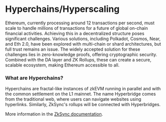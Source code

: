 # Hyperchains/Hyperscaling

Ethereum, currently processing around 12 transactions per second, must scale to handle millions of transactions for a future of global on-chain financial activities. Achieving this in a decentralized structure poses significant challenges. Various solutions, including Polkadot, Cosmos, Near, and Eth 2.0, have been explored with multi-chain or shard architectures, but full trust remains an issue. The widely accepted solution for these challenges lies in zero-knowledge proofs, offering cryptographic security. Combined with the DA layer and ZK Rollups, these can create a secure, scalable ecosystem, making Ethereum accessible to all.

### &#x20;What are Hyperchains? <a href="#what-are-hyperchains" id="what-are-hyperchains"></a>

Hyperchains are fractal-like instances of zkEVM running in parallel and with the common settlement on the L1 mainnet. The name Hyperbridge comes from the traditional web, where users can navigate websites using hyperlinks. Similarly, ZkSync's rollups will be connected with Hyperbridges.

More information in the [ZkSync documentation](https://docs.zksync.io/zk-stack/concepts/hyperchains-hyperscaling.html).
